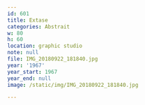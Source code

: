 ```yaml
---
id: 601
title: Extase
categories: Abstrait
w: 80
h: 60
location: graphic studio
note: null
file: IMG_20180922_181840.jpg
year: '1967'
year_start: 1967
year_end: null
image: /static/img/IMG_20180922_181840.jpg

---
```

